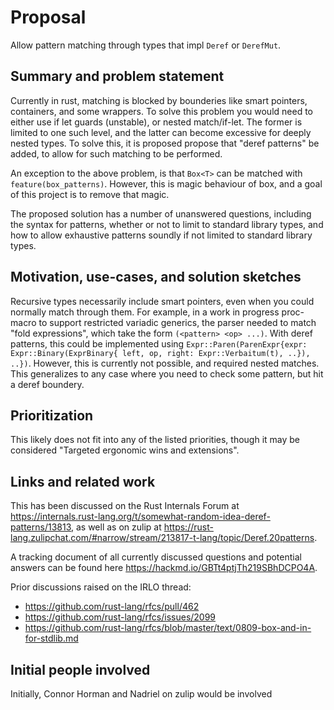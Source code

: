 # Proposal

Allow pattern matching through types that impl `Deref` or `DerefMut`. 

## Summary and problem statement

Currently in rust, matching is blocked by bounderies like smart pointers, containers, and some wrappers. 
To solve this problem you would need to either use if let guards (unstable), or nested match/if-let. 
The former is limited to one such level, and the latter can become excessive for deeply nested types. 
To solve this, it is proposed propose that "deref patterns" be added, to allow for such matching to be performed.

An exception to the above problem, is that `Box<T>` can be matched with `feature(box_patterns)`. 
However, this is magic behaviour of box, and a goal of this project is to remove that magic. 

The proposed solution has a number of unanswered questions, including the syntax for patterns, whether or not to limit to standard library types,
 and how to allow exhaustive patterns soundly if not limited to standard library types. 


## Motivation, use-cases, and solution sketches

Recursive types necessarily include smart pointers, even when you could normally match through them.
For example, in a work in progress proc-macro to support restricted variadic generics, the parser needed to match "fold expressions", which take the form `(<pattern> <op> ...)`. With deref patterns, this could be implemented using `Expr::Paren(ParenExpr{expr: Expr::Binary(ExprBinary{ left, op, right: Expr::Verbaitum(t), ..}), ..})`. However, this is currently not possible, and required nested matches.  
This generalizes to any case where you need to check some pattern, but hit a deref boundery. 


## Prioritization

This likely does not fit into any of the listed priorities, though it may be considered "Targeted ergonomic wins and extensions".

## Links and related work

This has been discussed on the Rust Internals Forum at <https://internals.rust-lang.org/t/somewhat-random-idea-deref-patterns/13813>, 
as well as on zulip at <https://rust-lang.zulipchat.com/#narrow/stream/213817-t-lang/topic/Deref.20patterns>. 

A tracking document of all currently discussed questions and potential answers can be found here <https://hackmd.io/GBTt4ptjTh219SBhDCPO4A>. 

Prior discussions raised on the IRLO thread:
* https://github.com/rust-lang/rfcs/pull/462
* https://github.com/rust-lang/rfcs/issues/2099
* https://github.com/rust-lang/rfcs/blob/master/text/0809-box-and-in-for-stdlib.md

## Initial people involved

Initially, Connor Horman and Nadriel on zulip would be involved

